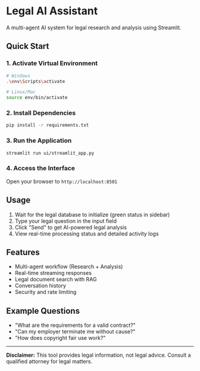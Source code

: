 # Legal AI Assistant

A multi-agent AI system for legal research and analysis using Streamlit.

## Quick Start

### 1. Activate Virtual Environment
```bash
# Windows
.\env\Scripts\activate

# Linux/Mac
source env/bin/activate
```

### 2. Install Dependencies
```bash
pip install -r requirements.txt
```

### 3. Run the Application
```bash
streamlit run ui/streamlit_app.py
```

### 4. Access the Interface
Open your browser to `http://localhost:8501`

## Usage

1. Wait for the legal database to initialize (green status in sidebar)
2. Type your legal question in the input field
3. Click "Send" to get AI-powered legal analysis
4. View real-time processing status and detailed activity logs

## Features

- Multi-agent workflow (Research + Analysis)
- Real-time streaming responses
- Legal document search with RAG
- Conversation history
- Security and rate limiting

## Example Questions

- "What are the requirements for a valid contract?"
- "Can my employer terminate me without cause?"
- "How does copyright fair use work?"

---

**Disclaimer:** This tool provides legal information, not legal advice. Consult a qualified attorney for legal matters.

